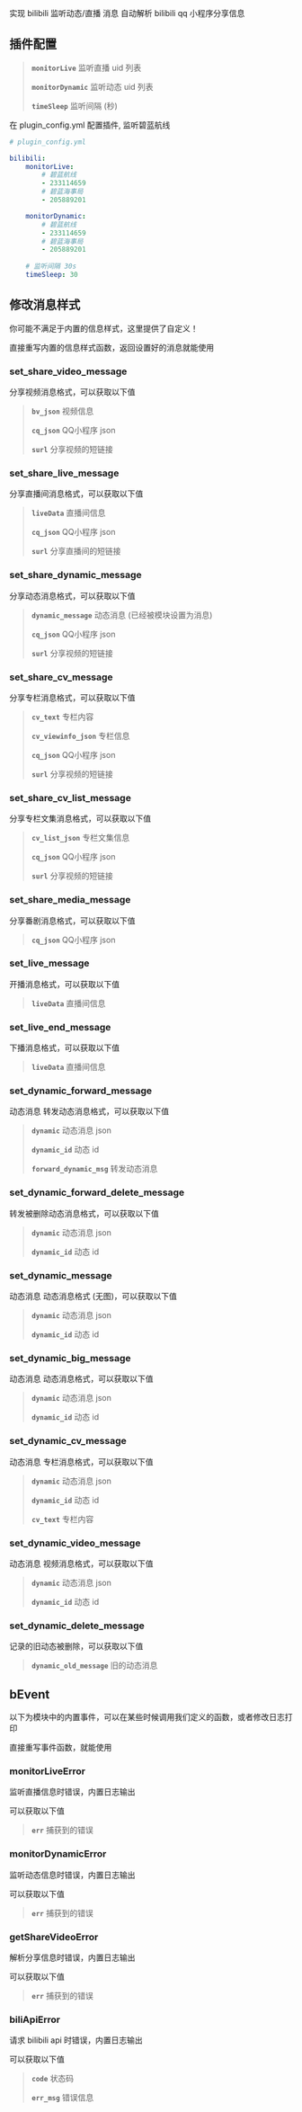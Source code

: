 实现 bilibili 监听动态/直播 消息 自动解析 bilibili qq 小程序分享信息

## 插件配置

> **`monitorLive`** 监听直播 uid 列表
>
> **`monitorDynamic`** 监听动态 uid 列表
>
> **`timeSleep`** 监听间隔 (秒)

在 plugin_config.yml 配置插件, 监听碧蓝航线

```yaml
# plugin_config.yml

bilibili:
    monitorLive:
        # 碧蓝航线
        - 233114659
        # 碧蓝海事局
        - 205889201

    monitorDynamic:
        # 碧蓝航线
        - 233114659
        # 碧蓝海事局
        - 205889201
    
    # 监听间隔 30s
    timeSleep: 30
```

## 修改消息样式

你可能不满足于内置的信息样式，这里提供了自定义！

直接重写内置的信息样式函数，返回设置好的消息就能使用

### set_share_video_message

分享视频消息格式，可以获取以下值

> **`bv_json`** 视频信息
>
> **`cq_json`** QQ小程序 json
>
> **`surl`** 分享视频的短链接

### set_share_live_message

分享直播间消息格式，可以获取以下值

> **`liveData`** 直播间信息
>
> **`cq_json`** QQ小程序 json
>
> **`surl`** 分享直播间的短链接

### set_share_dynamic_message

分享动态消息格式，可以获取以下值

> **`dynamic_message`** 动态消息 (已经被模块设置为消息)
>
> **`cq_json`** QQ小程序 json
>
> **`surl`** 分享视频的短链接

### set_share_cv_message

分享专栏消息格式，可以获取以下值

> **`cv_text`** 专栏内容
>
> **`cv_viewinfo_json`** 专栏信息
>
> **`cq_json`** QQ小程序 json
>
> **`surl`** 分享视频的短链接

### set_share_cv_list_message

分享专栏文集消息格式，可以获取以下值

> **`cv_list_json`** 专栏文集信息
>
> **`cq_json`** QQ小程序 json
>
> **`surl`** 分享视频的短链接

### set_share_media_message

分享番剧消息格式，可以获取以下值

> **`cq_json`** QQ小程序 json

### set_live_message

开播消息格式，可以获取以下值

> **`liveData`** 直播间信息

### set_live_end_message

下播消息格式，可以获取以下值

> **`liveData`** 直播间信息

### set_dynamic_forward_message

动态消息 转发动态消息格式，可以获取以下值

> **`dynamic`** 动态消息 json
> 
> **`dynamic_id`** 动态 id
>
> **`forward_dynamic_msg`** 转发动态消息

### set_dynamic_forward_delete_message

转发被删除动态消息格式，可以获取以下值

> **`dynamic`** 动态消息 json
> 
> **`dynamic_id`** 动态 id

### set_dynamic_message

动态消息 动态消息格式 (无图)，可以获取以下值

> **`dynamic`** 动态消息 json
> 
> **`dynamic_id`** 动态 id

### set_dynamic_big_message

动态消息 动态消息格式，可以获取以下值

> **`dynamic`** 动态消息 json
> 
> **`dynamic_id`** 动态 id

### set_dynamic_cv_message

动态消息 专栏消息格式，可以获取以下值

> **`dynamic`** 动态消息 json
> 
> **`dynamic_id`** 动态 id
>
> **`cv_text`** 专栏内容

### set_dynamic_video_message

动态消息 视频消息格式，可以获取以下值

> **`dynamic`** 动态消息 json
> 
> **`dynamic_id`** 动态 id

### set_dynamic_delete_message

记录的旧动态被删除，可以获取以下值

> **`dynamic_old_message`** 旧的动态消息

## bEvent

以下为模块中的内置事件，可以在某些时候调用我们定义的函数，或者修改日志打印

直接重写事件函数，就能使用

### monitorLiveError

监听直播信息时错误，内置日志输出

可以获取以下值

> **`err`** 捕获到的错误

### monitorDynamicError

监听动态信息时错误，内置日志输出

可以获取以下值

> **`err`** 捕获到的错误

### getShareVideoError

解析分享信息时错误，内置日志输出

可以获取以下值

> **`err`** 捕获到的错误

### biliApiError

请求 bilibili api 时错误，内置日志输出

可以获取以下值

> **`code`** 状态码
>
> **`err_msg`** 错误信息